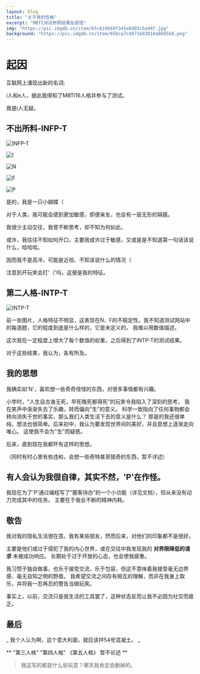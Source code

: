 ```yaml
---
layout: blog
title: "关于我的性格"
excerpt: "MBTI测试参照结果及感悟"
img: "https://pic.imgdb.cn/item/65c619b69f345e8d03c5a94f.jpg"
background: "https://pic.imgdb.cn/item/65bca7cd871b83018a0605b8.png"
---
```


# 起因

互联网上涌现出新的名词:

i人和e人，据此我得知了MBTI16人格并参与了测试。

我是i人无疑。

## 不出所料-INFP-T

![INFP-T](https://pic.imgdb.cn/item/65c601ae9f345e8d038ec943.jpg)

![I](https://pic.imgdb.cn/item/65c601ae9f345e8d038ec97d.jpg)

![N](https://pic.imgdb.cn/item/65c601ae9f345e8d038ec9d8.jpg)

![F](https://pic.imgdb.cn/item/65c601ae9f345e8d038eca11.jpg)

![P](https://pic.imgdb.cn/item/65c601e89f345e8d038f46d5.jpg)

是的，我是一只小蝴蝶（

对于人类，我可能会感到更加敏感，即便亲友，也会有一层无形的隔膜。

我很少主动交往，我曾不断思考，却不知为何如此。

或许，我往往不知如何开口，主要我或许过于敏感，又或是是不知道第一句话该说什么，哈哈哈。

因而我不是高冷，可能是近视、不知该说什么的情况（

注意到开玩笑会打'（'吗，这便是我的特征。

## 第二人格-INTP-T

![INTP-T](https://pic.imgdb.cn/item/65c601e89f345e8d038f4716.jpg)

前一张图片，人格特征不明显，这表现在N、F的不稳定性。我不知道测试网站中的每道题，它的程度到底是什么样的，它是未定义的，
我难以用数值描述。

这次我在一定程度上增大了每个数值的权重，之后得到了INTP-T的测试结果。

对于这些结果，我认为，各有所及。

## 我的思想

我确实如'N'，喜欢想一些奇奇怪怪的东西，对很多事情都有兴趣。

小学时，"人生自古谁无死，早死晚死都得死"的玩笑令我陷入了深刻的思考。
我在笑声中渐渐失去了乐趣，转而偏向"生"的意义。
科学一致指向了任何事物都会转向消失于世的事实，那么我们人类生活下去的意义是什么？
那是的我还很单纯，想法也很简单。后来初中，我认为要发现世界间的美好，并且思想上逐渐走向唯心。
这使我不会为"生"而疑惑。

后来，直到现在我都怀有这样的思想。

（同时有时心里有些违和，会想一些奇特甚至猎奇的东西，暂不详述）

## 有人会认为我很自律，其实不然，'P'在作怪。

我现在为了'P'通过编程写了“鹿客待办”的一个小功能（详见文档），但从来没有动力完成其中的任务。
主要在于我会不断的精神内耗。


## 敬告

我对我的隐私生活很在意。我有某些朋友，然而后来，对他们的印象都不是很好。

主要是他们或过于侵犯了我的内心世界，或在交往中我发现我的 **对界限降低的请求** 未被成功响应。
长期处于过于开放的心态，也会使我疲惫。

我习惯于独自做事，也乐于接受交流，乐于包容，但这不意味着我接受毫无边界感、毫无自知之明的野兽。
我希望交流之间存有相互的理解，而非在我身上取乐，并将我一忍再忍的警告当做玩笑。

事实上，以前，交流只是我生活的工具罢了，这种状态反而让我不必因为社交而疲乏。

## 最后

 _ 我个人认为啊，这个意大利面，就应该拌54号混凝土。 _

 ** "第三人格" "第四人格" 《第五人格》 暂不论述 **

> 我这写的都是什么些玩意？哪天我肯定会删掉的。